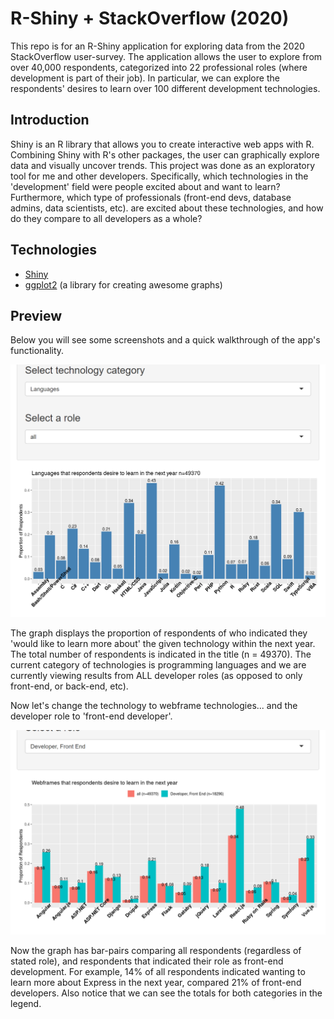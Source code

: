 # R-Shiny + StackOverflow (2020)

This repo is for an R-Shiny application for exploring data from the 2020 StackOverflow user-survey. The application allows the user to explore from over 40,000 respondents, categorized into 22 professional roles (where development is part of their job). In particular, we can explore the respondents' desires to learn over 100 different development technologies. 

## Introduction

Shiny is an R library that allows you to create interactive web apps with R. Combining Shiny with R's other packages, the user can graphically explore data and visually uncover trends. This project was done as an exploratory tool for me and other developers. Specifically, which technologies in the 'development' field were people excited about and want to learn? Furthermore, which type of professionals (front-end devs, database admins, data scientists, etc). are excited about these technologies, and how do they compare to all developers as a whole?

## Technologies

- [Shiny](https://shiny.rstudio.com/) 
- [ggplot2](https://www.r-graph-gallery.com/ggplot2-package.html) (a library for creating awesome graphs)

## Preview

Below you will see some screenshots and a quick walkthrough of the app's functionality.

<img src="./screenshots/default_fixed.png" >

The graph displays the proportion of respondents of who indicated they 'would like to learn more about' the given technology within the next year. The total number of respondents is indicated in the title (n = 49370). The current category of technologies is programming languages and we are currently viewing results from ALL developer roles (as opposed to only front-end, or back-end, etc).

Now let's change the technology to webframe technologies... and the developer role to 'front-end developer'.

<img src="./screenshots/front-end.png" >

Now the graph has bar-pairs comparing all respondents (regardless of stated role), and respondents that indicated their role as front-end development. For example, 14% of all respondents indicated wanting to learn more about Express in the next year, compared 21% of front-end developers. Also notice that we can see the totals for both categories in the legend. 
